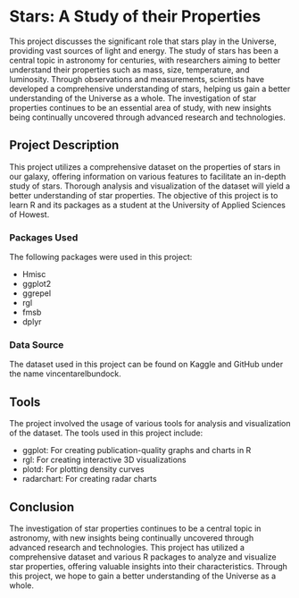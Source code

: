 # Stars: A Study of their Properties
This project discusses the significant role that stars play in the Universe, providing vast sources of light and energy. The study of stars has been a central topic in astronomy for centuries, with researchers aiming to better understand their properties such as mass, size, temperature, and luminosity. Through observations and measurements, scientists have developed a comprehensive understanding of stars, helping us gain a better understanding of the Universe as a whole. The investigation of star properties continues to be an essential area of study, with new insights being continually uncovered through advanced research and technologies.

## Project Description
This project utilizes a comprehensive dataset on the properties of stars in our galaxy, offering information on various features to facilitate an in-depth study of stars. Thorough analysis and visualization of the dataset will yield a better understanding of star properties. The objective of this project is to learn R and its packages as a student at the University of Applied Sciences of Howest.

### Packages Used
The following packages were used in this project:
* Hmisc
* ggplot2
* ggrepel
* rgl
* fmsb
* dplyr  

### Data Source
The dataset used in this project can be found on Kaggle and GitHub under the name vincentarelbundock.

## Tools
The project involved the usage of various tools for analysis and visualization of the dataset. The tools used in this project include:

* ggplot: For creating publication-quality graphs and charts in R
* rgl: For creating interactive 3D visualizations
* plotd: For plotting density curves
* radarchart: For creating radar charts  

## Conclusion
The investigation of star properties continues to be a central topic in astronomy, with new insights being continually uncovered through advanced research and technologies. This project has utilized a comprehensive dataset and various R packages to analyze and visualize star properties, offering valuable insights into their characteristics. Through this project, we hope to gain a better understanding of the Universe as a whole.
